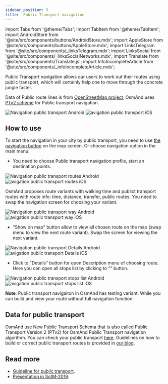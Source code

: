 ```yaml
---
sidebar_position: 5
title:  Public Transport navigation
---
```


import Tabs from '@theme/Tabs';
import TabItem from '@theme/TabItem';
import AndroidStore from '@site/src/components/buttons/AndroidStore.mdx';
import AppleStore from '@site/src/components/buttons/AppleStore.mdx';
import LinksTelegram from '@site/src/components/_linksTelegram.mdx';
import LinksSocial from '@site/src/components/_linksSocialNetworks.mdx';
import Translate from '@site/src/components/Translate.js';
import InfoIncompleteArticle from '@site/src/components/_infoIncompleteArticle.mdx';

<InfoIncompleteArticle/>

Public Transport navigation allows our users to work out their routes using public transport, which will certainly help one to move through the concrete jungle faster. 

Data of Public route lines is from [OpenStreetMap project](http://openstreetmap.org/), OsmAnd uses [PTv2 scheme](https://wiki.openstreetmap.org/wiki/Public_transport) for Public transport navigation.

![Navigation public transport Android](@site/static/img/navigation/public/navigation_android.png) ![avigation public transport iOS](@site/static/img/navigation/public/navigation_ios.png)

## How to use

To start the navigation in your city by public transport, you need to use [the navigation button](../widgets/map-buttons.md#directions) on the map screen. Or choose navigation option in the main menu:

<Translate android="true" ids="android_button_seq"/> <Translate android="true" ids="shared_string_menu,shared_string_navigation"/>

<p> </p>

<Translate ios="true" ids="ios_button_seq"/> <Translate ios="true" ids="menu,routing_settings"/>

<p> </p>

- You need to choose Public transport navigation profile, start an destination points.

![Navigation public transport routes Android](@site/static/img/navigation/public/navigation_public_android.png) ![avigation public transport routes iOS](@site/static/img/navigation/public/navigation_public_ios.png)

OsmAnd proposes route variants with walking time and publict transport routes with route info: time, distance, transfer, public routes. You need to swap the navigation screen for choosing your variant.

![Navigation public transport way Android](@site/static/img/navigation/public/navigation_way_android.png) ![avigation public transport way iOS](@site/static/img/navigation/public/navigation_way_ios.png)

- "Show on map" button allow to view all chosen route on the map (swap menu to view the next route variant). Swap the screen for viewing the next variant.

![Navigation public transport Details Android](@site/static/img/navigation/public/navigation_details_android.png) ![avigation public transport Details iOS](@site/static/img/navigation/public/navigation_details_ios.png)

- Click to "Details" button for open Description menu of choosing route. 
Here you can open all stops list by clicking to "" button.

![Navigation public transport stops list Android](@site/static/img/navigation/public/navigation_stops_list_android.png) ![avigation public transport stops list iOS](@site/static/img/navigation/public/navigation_stops_list_ios.png)

**Note**: Public transport navigaiton in OsmAnd has testing variant. While you can build and view your route without full navigation function.

## Data for public transport

OsmAnd use New Public Transport Schema that is also called Public Transport Version 2 (PTv2) for OsmAnd Public Transport navigation algorithm. You can check your public transport [here](http://tools.geofabrik.de/osmi/). Guidelines on how to build or correct public transport routes is provided in [our blog](../../../blog/2019-03-16-guideline-pt/index).

## Read more

- [Guideline for public transport](../../../blog/2019-03-16-guideline-pt/index.mdx).
- [Presentation in SotM-2019](https://www.youtube.com/watch?v=SPab09kaWPc&ab_channel=StateoftheMap).